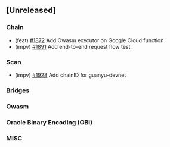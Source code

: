 <!--
(feat): New feature
(impv): Improvement / Enhancement
(docs): Documentation
(bugs): Bug fixes
(chore): Chore/cleanup work
-->

## [Unreleased]

### Chain

- (feat) [\#1872](https://github.com/bandprotocol/bandchain/pull/1872) Add Owasm executor on Google Cloud function
- (impv) [\#1891](https://github.com/bandprotocol/bandchain/pull/1891) Add end-to-end request flow test.

### Scan

- (impv) [\#1928](https://github.com/bandprotocol/bandchain/pull/1928) Add chainID for guanyu-devnet

### Bridges

### Owasm

### Oracle Binary Encoding (OBI)

### MISC
